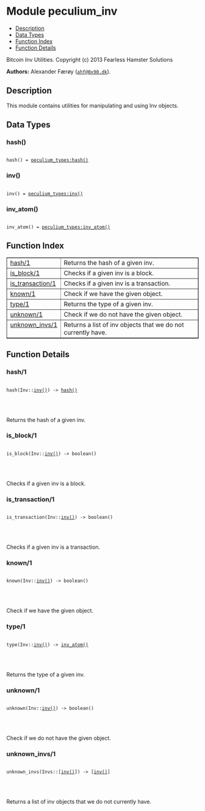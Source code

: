 

# Module peculium_inv #
* [Description](#description)
* [Data Types](#types)
* [Function Index](#index)
* [Function Details](#functions)


Bitcoin Inv Utilities.
Copyright (c)  2013 Fearless Hamster Solutions

__Authors:__ Alexander Færøy ([`ahf@0x90.dk`](mailto:ahf@0x90.dk)).
<a name="description"></a>

## Description ##
   This module contains utilities for manipulating and using Inv objects.
<a name="types"></a>

## Data Types ##




### <a name="type-hash">hash()</a> ###



<pre><code>
hash() = <a href="peculium_types.md#type-hash">peculium_types:hash()</a>
</code></pre>





### <a name="type-inv">inv()</a> ###



<pre><code>
inv() = <a href="peculium_types.md#type-inv">peculium_types:inv()</a>
</code></pre>





### <a name="type-inv_atom">inv_atom()</a> ###



<pre><code>
inv_atom() = <a href="peculium_types.md#type-inv_atom">peculium_types:inv_atom()</a>
</code></pre>


<a name="index"></a>

## Function Index ##


<table width="100%" border="1" cellspacing="0" cellpadding="2" summary="function index"><tr><td valign="top"><a href="#hash-1">hash/1</a></td><td>Returns the hash of a given inv.</td></tr><tr><td valign="top"><a href="#is_block-1">is_block/1</a></td><td>Checks if a given inv is a block.</td></tr><tr><td valign="top"><a href="#is_transaction-1">is_transaction/1</a></td><td>Checks if a given inv is a transaction.</td></tr><tr><td valign="top"><a href="#known-1">known/1</a></td><td>Check if we have the given object.</td></tr><tr><td valign="top"><a href="#type-1">type/1</a></td><td>Returns the type of a given inv.</td></tr><tr><td valign="top"><a href="#unknown-1">unknown/1</a></td><td>Check if we do not have the given object.</td></tr><tr><td valign="top"><a href="#unknown_invs-1">unknown_invs/1</a></td><td>Returns a list of inv objects that we do not currently have.</td></tr></table>


<a name="functions"></a>

## Function Details ##

<a name="hash-1"></a>

### hash/1 ###


<pre><code>
hash(Inv::<a href="#type-inv">inv()</a>) -&gt; <a href="#type-hash">hash()</a>
</code></pre>

<br></br>


Returns the hash of a given inv.
<a name="is_block-1"></a>

### is_block/1 ###


<pre><code>
is_block(Inv::<a href="#type-inv">inv()</a>) -&gt; boolean()
</code></pre>

<br></br>


Checks if a given inv is a block.
<a name="is_transaction-1"></a>

### is_transaction/1 ###


<pre><code>
is_transaction(Inv::<a href="#type-inv">inv()</a>) -&gt; boolean()
</code></pre>

<br></br>


Checks if a given inv is a transaction.
<a name="known-1"></a>

### known/1 ###


<pre><code>
known(Inv::<a href="#type-inv">inv()</a>) -&gt; boolean()
</code></pre>

<br></br>


Check if we have the given object.
<a name="type-1"></a>

### type/1 ###


<pre><code>
type(Inv::<a href="#type-inv">inv()</a>) -&gt; <a href="#type-inv_atom">inv_atom()</a>
</code></pre>

<br></br>


Returns the type of a given inv.
<a name="unknown-1"></a>

### unknown/1 ###


<pre><code>
unknown(Inv::<a href="#type-inv">inv()</a>) -&gt; boolean()
</code></pre>

<br></br>


Check if we do not have the given object.
<a name="unknown_invs-1"></a>

### unknown_invs/1 ###


<pre><code>
unknown_invs(Invs::[<a href="#type-inv">inv()</a>]) -&gt; [<a href="#type-inv">inv()</a>]
</code></pre>

<br></br>


Returns a list of inv objects that we do not currently have.
